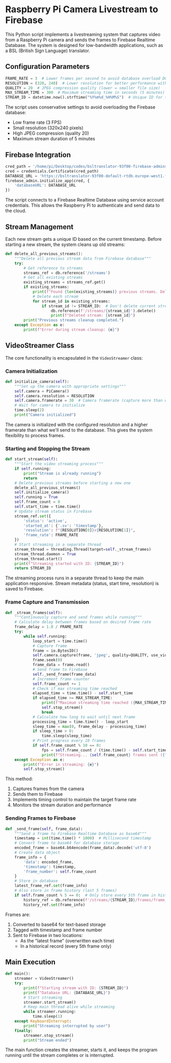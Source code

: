 # Raspberry Pi Camera Livestream to Firebase

This Python script implements a livestreaming system that captures video from a Raspberry Pi camera and sends the frames to Firebase Realtime Database. The system is designed for low-bandwidth applications, such as a BSL (British Sign Language) translator.

## Configuration Parameters

```python
FRAME_RATE = 3  # Lower frames per second to avoid database overload DO NOT GO HIGHER THAN 5
RESOLUTION = (320, 240)  # Lower resolution for better performance with database
QUALITY = 20  # JPEG compression quality (lower = smaller file size)
MAX_STREAM_TIME = 300  # Maximum streaming time in seconds (5 minutes)
STREAM_ID = datetime.now().strftime("%Y%m%d_%H%M%S")  # Unique ID for this stream
```

The script uses conservative settings to avoid overloading the Firebase database:
- Low frame rate (3 FPS)
- Small resolution (320x240 pixels)
- High JPEG compression (quality 20)
- Maximum stream duration of 5 minutes

## Firebase Integration

```python
cred_path = '/home/pi/Desktop/codes/bsltranslator-93f00-firebase-adminsdk-fbsvc-e79666a3dd.json'
cred = credentials.Certificate(cred_path)
DATABASE_URL = 'https://bsltranslator-93f00-default-rtdb.europe-west1.firebasedatabase.app/'
firebase_admin.initialize_app(cred, {
    'databaseURL': DATABASE_URL
})
```

The script connects to a Firebase Realtime Database using service account credentials. This allows the Raspberry Pi to authenticate and send data to the cloud.

## Stream Management

Each new stream gets a unique ID based on the current timestamp. Before starting a new stream, the system cleans up old streams:

```python
def delete_all_previous_streams():
    """Delete all previous stream data from Firebase database"""
    try:
        # Get reference to streams
        streams_ref = db.reference('/streams')
        # Get all existing streams
        existing_streams = streams_ref.get()
        if existing_streams:
            print(f"Found {len(existing_streams)} previous streams. Deleting...")
            # Delete each stream
            for stream_id in existing_streams:
                if stream_id != STREAM_ID:  # Don't delete current stream if it exists
                    db.reference(f'/streams/{stream_id}').delete()
                    print(f"Deleted stream: {stream_id}")
        print("Previous streams cleanup completed.")
    except Exception as e:
        print(f"Error during stream cleanup: {e}")
```

## VideoStreamer Class

The core functionality is encapsulated in the `VideoStreamer` class:

### Camera Initialization

```python
def initialize_camera(self):
    """Set up the camera with appropriate settings"""
    self.camera = PiCamera()
    self.camera.resolution = RESOLUTION
    self.camera.framerate = 30  # Camera framerate (capture more than we send)
    # Wait for camera to initialize
    time.sleep(2)
    print("Camera initialized")
```

The camera is initialized with the configured resolution and a higher framerate than what we'll send to the database. This gives the system flexibility to process frames.

### Starting and Stopping the Stream

```python
def start_stream(self):
    """Start the video streaming process"""
    if self.running:
        print("Stream is already running")
        return
    # Delete previous streams before starting a new one
    delete_all_previous_streams()
    self.initialize_camera()
    self.running = True
    self.frame_count = 0
    self.start_time = time.time()
    # Update stream status in Firebase
    stream_ref.set({
        'status': 'active',
        'started_at': {'.sv': 'timestamp'},
        'resolution': f"{RESOLUTION[0]}x{RESOLUTION[1]}",
        'frame_rate': FRAME_RATE
    })
    # Start streaming in a separate thread
    stream_thread = threading.Thread(target=self._stream_frames)
    stream_thread.daemon = True
    stream_thread.start()
    print(f"Streaming started with ID: {STREAM_ID}")
    return STREAM_ID
```

The streaming process runs in a separate thread to keep the main application responsive. Stream metadata (status, start time, resolution) is saved to Firebase.

### Frame Capture and Transmission

```python
def _stream_frames(self):
    """Continuously capture and send frames while running"""
    # Calculate delay between frames based on desired frame rate
    frame_delay = 1.0 / FRAME_RATE
    try:
        while self.running:
            loop_start = time.time()
            # Capture frame
            frame = io.BytesIO()
            self.camera.capture(frame, 'jpeg', quality=QUALITY, use_video_port=True)
            frame.seek(0)
            frame_data = frame.read()
            # Send frame to Firebase
            self._send_frame(frame_data)
            # Increment frame counter
            self.frame_count += 1
            # Check if max streaming time reached
            elapsed_time = time.time() - self.start_time
            if elapsed_time >= MAX_STREAM_TIME:
                print(f"Maximum streaming time reached ({MAX_STREAM_TIME}s)")
                self.stop_stream()
                break
            # Calculate how long to wait until next frame
            processing_time = time.time() - loop_start
            sleep_time = max(0, frame_delay - processing_time)
            if sleep_time > 0:
                time.sleep(sleep_time)
            # Print progress every 10 frames
            if self.frame_count % 10 == 0:
                fps = self.frame_count / (time.time() - self.start_time)
                print(f"Streaming... {self.frame_count} frames sent ({fps:.2f} fps)")
    except Exception as e:
        print(f"Error in streaming: {e}")
        self.stop_stream()
```

This method:
1. Captures frames from the camera
2. Sends them to Firebase
3. Implements timing control to maintain the target frame rate
4. Monitors the stream duration and performance

### Sending Frames to Firebase

```python
def _send_frame(self, frame_data):
    """Send a frame to Firebase Realtime Database as base64"""
    timestamp = int(time.time() * 1000)  # Millisecond timestamp
    # Convert frame to base64 for database storage
    encoded_frame = base64.b64encode(frame_data).decode('utf-8')
    # Create data object
    frame_info = {
        'data': encoded_frame,
        'timestamp': timestamp,
        'frame_number': self.frame_count
    }
    # Store in database
    latest_frame_ref.set(frame_info)
    # Also store in frame history (last 5 frames)
    if self.frame_count % 5 == 0:  # Only store every 5th frame in history
        history_ref = db.reference(f'/streams/{STREAM_ID}/frames/frame_{self.frame_count}')
        history_ref.set(frame_info)
```

Frames are:
1. Converted to base64 for text-based storage
2. Tagged with timestamp and frame number
3. Sent to Firebase in two locations:
   - As the "latest frame" (overwritten each time)
   - In a historical record (every 5th frame only)

## Main Execution

```python
def main():
    streamer = VideoStreamer()
    try:
        print(f"Starting stream with ID: {STREAM_ID}")
        print(f"Database URL: {DATABASE_URL}")
        # Start streaming
        streamer.start_stream()
        # Keep main thread alive while streaming
        while streamer.running:
            time.sleep(1)
    except KeyboardInterrupt:
        print("Streaming interrupted by user")
    finally:
        streamer.stop_stream()
        print("Stream ended")
```

The main function creates the streamer, starts it, and keeps the program running until the stream completes or is interrupted.
